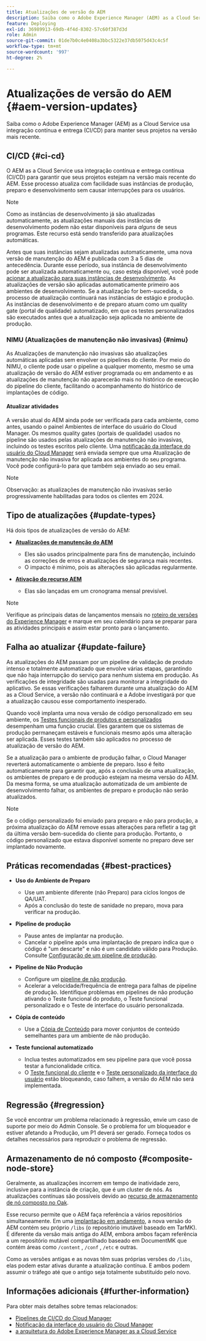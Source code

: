 ```yaml
---
title: Atualizações de versão do AEM
description: Saiba como o Adobe Experience Manager (AEM) as a Cloud Service usa integração contínua e entrega (CI/CD) para manter seus projetos na versão mais recente.
feature: Deploying
exl-id: 36989913-69db-4f4d-8302-57c60f387d3d
role: Admin
source-git-commit: 01de7b0c4e0408a3bbc5322e37db5075d43c4c5f
workflow-type: tm+mt
source-wordcount: '997'
ht-degree: 2%

---
```



# Atualizações de versão do AEM {#aem-version-updates}

Saiba como o Adobe Experience Manager (AEM) as a Cloud Service usa integração contínua e entrega (CI/CD) para manter seus projetos na versão mais recente.

## CI/CD {#ci-cd}

O AEM as a Cloud Service usa integração contínua e entrega contínua (CI/CD) para garantir que seus projetos estejam na versão mais recente do AEM. Esse processo atualiza com facilidade suas instâncias de produção, preparo e desenvolvimento sem causar interrupções para os usuários.

>[!NOTE]
> Como as instâncias de desenvolvimento já são atualizadas automaticamente, as atualizações manuais das instâncias de desenvolvimento podem não estar disponíveis para _alguns_ de seus programas. Este recurso está sendo transferido para atualizações automáticas.

Antes que suas instâncias sejam atualizadas automaticamente, uma nova versão de manutenção do AEM é publicada com 3 a 5 dias de antecedência. Durante esse período, sua instância de desenvolvimento pode ser atualizada automaticamente ou, caso esteja disponível, você pode [acionar a atualização para suas instâncias de desenvolvimento](/help/implementing/cloud-manager/manage-environments.md#updating-dev-environment). As atualizações de versão são aplicadas automaticamente primeiro aos ambientes de desenvolvimento. Se a atualização for bem-sucedida, o processo de atualização continuará nas instâncias de estágio e produção. As instâncias de desenvolvimento e de preparo atuam como um quality gate (portal de qualidade) automatizado, em que os testes personalizados são executados antes que a atualização seja aplicada no ambiente de produção.

### NIMU (Atualizações de manutenção não invasivas) {#nimu}

As Atualizações de manutenção não invasivas são atualizações automáticas aplicadas sem envolver os pipelines do cliente.
Por meio do NIMU, o cliente pode usar o pipeline a qualquer momento, mesmo se uma atualização de versão do AEM estiver programada ou em andamento e as atualizações de manutenção não aparecerão mais no histórico de execução do pipeline do cliente, facilitando o acompanhamento do histórico de implantações de código.

#### Atualizar atividades

A versão atual do AEM ainda pode ser verificada para cada ambiente, como antes, usando o painel Ambientes de interface do usuário do Cloud Manager. Os mesmos quality gates (portais de qualidade) usados no pipeline são usados pelas atualizações de manutenção não invasivas, incluindo os testes escritos pelo cliente.
Uma [notificação da interface do usuário do Cloud Manager](/help/implementing/cloud-manager/notifications.md) será enviada sempre que uma Atualização de manutenção não invasiva for aplicada aos ambientes do seu programa. Você pode configurá-lo para que também seja enviado ao seu email.

>[!NOTE]
>
> Observação: as atualizações de manutenção não invasivas serão progressivamente habilitadas para todos os clientes em 2024.

## Tipo de atualizações {#update-types}

Há dois tipos de atualizações de versão do AEM:

* [**Atualizações de manutenção do AEM**](/help/release-notes/maintenance/latest.md)

   * Eles são usados principalmente para fins de manutenção, incluindo as correções de erros e atualizações de segurança mais recentes.
   * O impacto é mínimo, pois as alterações são aplicadas regularmente.

* [**Ativação do recurso AEM**](/help/release-notes/release-notes-cloud/release-notes-current.md)

   * Elas são lançadas em um cronograma mensal previsível.

>[!NOTE]
>
> Verifique as principais datas de lançamentos mensais no [roteiro de versões do Experience Manager](https://experienceleague.adobe.com/docs/experience-manager-release-information/aem-release-updates/update-releases-roadmap.html?lang=pt-BR#aem-as-cloud-service) e marque em seu calendário para se preparar para as atividades principais e assim estar pronto para o lançamento.

## Falha ao atualizar {#update-failure}

As atualizações do AEM passam por um pipeline de validação de produto intenso e totalmente automatizado que envolve várias etapas, garantindo que não haja interrupção do serviço para nenhum sistema em produção. As verificações de integridade são usadas para monitorar a integridade do aplicativo. Se essas verificações falharem durante uma atualização do AEM as a Cloud Service, a versão não continuará e a Adobe investigará por que a atualização causou esse comportamento inesperado.

Quando você implanta uma nova versão de código personalizado em seu ambiente, os [Testes funcionais de produtos e personalizados](/help/implementing/cloud-manager/overview-test-results.md#functional-testing) desempenham uma função crucial. Eles garantem que os sistemas de produção permaneçam estáveis e funcionais mesmo após uma alteração ser aplicada. Esses testes também são aplicados no processo de atualização de versão do AEM.

Se a atualização para o ambiente de produção falhar, o Cloud Manager reverterá automaticamente o ambiente de preparo. Isso é feito automaticamente para garantir que, após a conclusão de uma atualização, os ambientes de preparo e de produção estejam na mesma versão do AEM.
Da mesma forma, se uma atualização automatizada de um ambiente de desenvolvimento falhar, os ambientes de preparo e produção não serão atualizados.

>[!NOTE]
>
>Se o código personalizado foi enviado para preparo e não para produção, a próxima atualização do AEM remove essas alterações para refletir a tag git da última versão bem-sucedida do cliente para produção. Portanto, o código personalizado que estava disponível somente no preparo deve ser implantado novamente.

## Práticas recomendadas {#best-practices}

* **Uso do Ambiente de Preparo**
   * Use um ambiente diferente (não Preparo) para ciclos longos de QA/UAT.
   * Após a conclusão do teste de sanidade no preparo, mova para verificar na produção.

* **Pipeline de produção**
   * Pause antes de implantar na produção.
   * Cancelar o pipeline após uma implantação de preparo indica que o código é &quot;um descarte&quot; e não é um candidato válido para Produção. Consulte [Configuração de um pipeline de produção](/help/implementing/cloud-manager/configuring-pipelines/configuring-production-pipelines.md).

* **Pipeline de Não Produção**
   * Configure um [pipeline de não produção](/help/implementing/cloud-manager/configuring-pipelines/configuring-non-production-pipelines.md#full-stack-code).
   * Acelerar a velocidade/frequência de entrega para falhas de pipeline de produção. Identifique problemas em pipelines de não produção ativando o Teste funcional do produto, o Teste funcional personalizado e o Teste de interface do usuário personalizada.

* **Cópia de conteúdo**
   * Use a [Cópia de Conteúdo](/help/implementing/developing/tools/content-copy.md) para mover conjuntos de conteúdo semelhantes para um ambiente de não produção.

* **Teste funcional automatizado**
   * Inclua testes automatizados em seu pipeline para que você possa testar a funcionalidade crítica.
   * O [Teste funcional do cliente](/help/implementing/cloud-manager/functional-testing.md#custom-functional-testing) e o [Teste personalizado da interface do usuário](/help/implementing/cloud-manager/functional-testing.md#custom-ui-testing) estão bloqueando, caso falhem, a versão do AEM não será implementada.

## Regressão {#regression}

Se você encontrar um problema relacionado à regressão, envie um caso de suporte por meio do Admin Console. Se o problema for um bloqueador e estiver afetando a Produção, um P1 deverá ser gerado. Forneça todos os detalhes necessários para reproduzir o problema de regressão.

## Armazenamento de nó composto {#composite-node-store}

Geralmente, as atualizações incorrem em tempo de inatividade zero, inclusive para a instância de criação, que é um cluster de nós. As atualizações contínuas são possíveis devido ao [recurso de armazenamento de nó composto no Oak](https://jackrabbit.apache.org/oak/docs/nodestore/compositens.html).

Esse recurso permite que o AEM faça referência a vários repositórios simultaneamente. Em uma [implantação em andamento](/help/implementing/deploying/overview.md#how-rolling-deployments-work), a nova versão do AEM contém seu próprio `/libs` (o repositório imutável baseado em TarMK). É diferente da versão mais antiga do AEM, embora ambos façam referência a um repositório mutável compartilhado baseado em DocumentMK que contém áreas como `/content` , `/conf` , `/etc` e outras.

Como as versões antigas e as novas têm suas próprias versões do `/libs`, elas podem estar ativas durante a atualização contínua. E ambos podem assumir o tráfego até que o antigo seja totalmente substituído pelo novo.

## Informações adicionais {#further-information}

Para obter mais detalhes sobre temas relacionados:

* [Pipelines de CI/CD do Cloud Manager](/help/implementing/cloud-manager/configuring-pipelines/introduction-ci-cd-pipelines.md)
* [Notificação da interface do usuário do Cloud Manager](/help/implementing/cloud-manager/notifications.md)
* [a arquitetura do Adobe Experience Manager as a Cloud Service](/help/overview/architecture.md)
